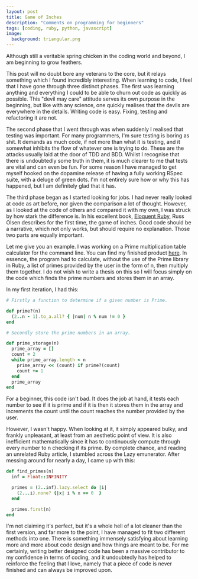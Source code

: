 ```yaml
---
layout: post
title: Game of Inches
description: "Comments on programming for beginners"
tags: [coding, ruby, python, javascript]
image:
  background: triangular.png
---
```


Although still a veritable spring chicken in the coding world and beyond, I am beginning to grow feathers.

This post will no doubt bore any veterans to the core, but it relays something which I found incredibly interesting. When learning to code, I feel that I have gone through three distinct phases. The first was learning anything and everything I could to be able to churn out code as quickly as possible. This "devil may care" attitude serves its own purpose in the beginning, but like with any science, one quickly realises that the devils are everywhere in the details. Writing code is easy. Fixing, testing and refactoring it are not. 

The second phase that I went through was when suddenly I realised that testing was important. For many programmers, I'm sure testing is boring as shit. It demands as much code, if not more than what it is testing, and it somewhat inhibits the flow of whatever one is trying to do. These are the attacks usually laid at the door of TDD and BDD. Whilst I recognise that there is undoubtedly some truth in them, it is much clearer to me that tests are vital and can even be fun. For some reason I have managed to get myself hooked on the dopamine release of having a fully working RSpec suite, with a deluge of green dots. I'm not entirely sure how or why this has happened, but I am definitely glad that it has.

The third phase began as I started looking for jobs. I had never really looked at code as art before, nor given the comparison a lot of thought. However, as I looked at the code of others and compared it with my own, I was struck by how stark the difference is. In his excellent book, [Eloquent Ruby](http://www.amazon.co.uk/Eloquent-Ruby-Addison-Wesley-Professional/dp/0321584104), Russ Olsen describes for the first time, the game of inches. Good code should be a narrative, which not only works, but should require no explanation. Those two parts are equally important. 

Let me give you an example. I was working on a Prime multiplication table calculator for the command line. You can find my finished product [here](https://github.com/askl56/PrimeTime). In essence, the program had to calculate, without the use of the Prime library in Ruby, a list of primes provided by the user in the form of n, then multiply them together. I do not wish to write a thesis on this so I will focus simply on the code which finds the prime numbers and stores them in an array.

In my first iteration, I had this:

```ruby
# Firstly a function to determine if a given number is Prime.

def prime?(n)
  (2..n - 1).to_a.all? { |num| n % num != 0 }
end

# Secondly store the prime numbers in an array.

def prime_storage(n)
  prime_array = []
  count = 2
  while prime_array.length < n
    prime_array << (count) if prime?(count)
    count += 1
  end
  prime_array
end

```

For a beginner, this code isn't bad. It does the job at hand, it tests each number to see if it is prime and if it is then it stores them in the array and increments the count until the count reaches the number provided by the user. 

However, I wasn't happy. When looking at it, it simply appeared bulky, and frankly unpleasant, at least from an aesthetic point of view. It is also inefficient mathematically since it has to continuously compute through every number to n checking if its prime. By complete chance, and reading an unrelated Ruby article, I stumbled across the Lazy emunerator. After messing around for nearly a day, I came up with this:

```ruby
def find_primes(n)
  inf = Float::INFINITY

  primes = (2..inf).lazy.select do |i|
    (2...i).none? {|x| i % x == 0  }
  end

  primes.first(n)
end

```

I'm not claiming it's perfect, but it's a whole hell of a lot cleaner than the first version, and far more to the point, I have managed to fit two different methods into one. There is something immensely satisfying about learning more and more about code design and how things are meant to be. For me certainly, writing better designed code has been a massive contributor to my confidence in terms of coding, and it undoubtedly has helped to reinforce the feeling that I love, namely that a piece of code is never finished and can always be improved upon.
